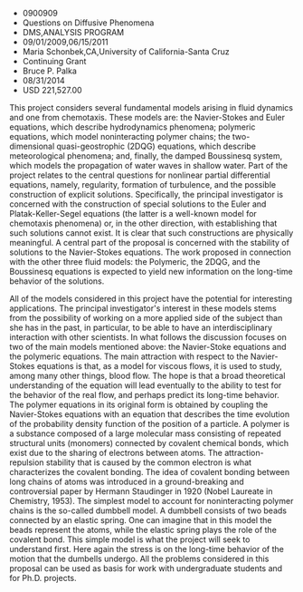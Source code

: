 
* 0900909
* Questions on Diffusive Phenomena
* DMS,ANALYSIS PROGRAM
* 09/01/2009,06/15/2011
* Maria Schonbek,CA,University of California-Santa Cruz
* Continuing Grant
* Bruce P. Palka
* 08/31/2014
* USD 221,527.00

This project considers several fundamental models arising in fluid dynamics and
one from chemotaxis. These models are: the Navier-Stokes and Euler equations,
which describe hydrodynamics phenomena; polymeric equations, which model
noninteracting polymer chains; the two-dimensional quasi-geostrophic (2DQG)
equations, which describe meteorological phenomena; and, finally, the damped
Boussinesq system, which models the propagation of water waves in shallow water.
Part of the project relates to the central questions for nonlinear partial
differential equations, namely, regularity, formation of turbulence, and the
possible construction of explicit solutions. Specifically, the principal
investigator is concerned with the construction of special solutions to the
Euler and Platak-Keller-Segel equations (the latter is a well-known model for
chemotaxis phenomena) or, in the other direction, with establishing that such
solutions cannot exist. It is clear that such constructions are physically
meaningful. A central part of the proposal is concerned with the stability of
solutions to the Navier-Stokes equations. The work proposed in connection with
the other three fluid models: the Polymeric, the 2DQG, and the Boussinesq
equations is expected to yield new information on the long-time behavior of the
solutions.

All of the models considered in this project have the potential for interesting
applications. The principal investigator's interest in these models stems from
the possibility of working on a more applied side of the subject than she has in
the past, in particular, to be able to have an interdisciplinary interaction
with other scientists. In what follows the discussion focuses on two of the main
models mentioned above: the Navier-Stoke equations and the polymeric equations.
The main attraction with respect to the Navier-Stokes equations is that, as a
model for viscous flows, it is used to study, among many other things, blood
flow. The hope is that a broad theoretical understanding of the equation will
lead eventually to the ability to test for the behavior of the real flow, and
perhaps predict its long-time behavior. The polymer equations in its original
form is obtained by coupling the Navier-Stokes equations with an equation that
describes the time evolution of the probability density function of the position
of a particle. A polymer is a substance composed of a large molecular mass
consisting of repeated structural units (monomers) connected by covalent
chemical bonds, which exist due to the sharing of electrons between atoms. The
attraction-repulsion stability that is caused by the common electron is what
characterizes the covalent bonding. The idea of covalent bonding between long
chains of atoms was introduced in a ground-breaking and controversial paper by
Hermann Staudinger in 1920 (Nobel Laureate in Chemistry, 1953). The simplest
model to account for noninteracting polymer chains is the so-called dumbbell
model. A dumbbell consists of two beads connected by an elastic spring. One can
imagine that in this model the beads represent the atoms, while the elastic
spring plays the role of the covalent bond. This simple model is what the
project will seek to understand first. Here again the stress is on the long-time
behavior of the motion that the dumbells undergo. All the problems considered in
this proposal can be used as basis for work with undergraduate students and for
Ph.D. projects.
